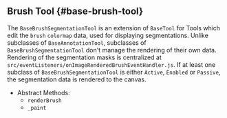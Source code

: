 ## Brush Tool {#base-brush-tool}

The `BaseBrushSegmentationTool` is an extension of `BaseTool` for Tools which edit the `brush` `colormap` data, used for displaying segmentations. Unlike subclasses of `BaseAnnotationTool`, subclasses of `BaseBrushSegmentationTool` don't manage the rendering of their own data. Rendering of the segmentation masks is centralized at `src/eventListeners/onImageRenderedBrushEventHandler.js`. If at least one subclass of `BaseBrushSegmentationTool` is either `Active`, `Enabled` or `Passive`, the segmentation data is rendered to the canvas.

- Abstract Methods:
  - `renderBrush`
  - `_paint`
